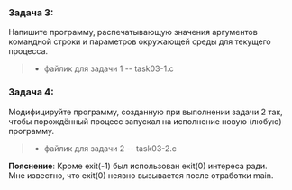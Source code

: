### Задача 3: 
Напишите программу, распечатывающую значения аргументов командной строки 
и параметров окружающей среды для текущего процесса.   
> * файлик для задачи 1 -- task03-1.c   
 
### Задача 4: 
Модифицируйте программу, созданную при выполнении задачи 2 так,  
чтобы порождённый процесс запускал на исполнение новую (любую) программу.  
> * файлик для задачи 2 -- task03-2.c   
 
__Пояснение__: 
Кроме exit(-1) был использован exit(0) интереса ради.   
Мне известно, что exit(0) неявно вызывается после отработки main.  
